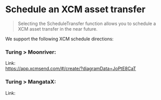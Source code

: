 # Schedule an XCM asset transfer   

> Selecting the ScheduleTransfer function allows you to schedule a XCM asset transfer in the near future.  

We support the following XCM schedule directions:

### Turing > Moonriver: 
<screenshot coming soon>   

Link:   
https://app.xcmsend.com/#/create/?diagramData=JoPtE8CaT



### Turing > MangataX:
<screenshot coming soon>   


Link:



```
